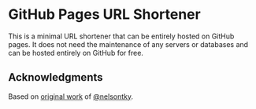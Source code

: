 # GitHub Pages URL Shortener

This is a minimal URL shortener that can be entirely hosted on GitHub pages. It
does not need the maintenance of any servers or databases and can be hosted
entirely on GitHub for free.

## Acknowledgments

Based on [original work](https://github.com/nelsontky/gh-pages-url-shortener) of
[@nelsontky](https://github.com/nelsontky).
